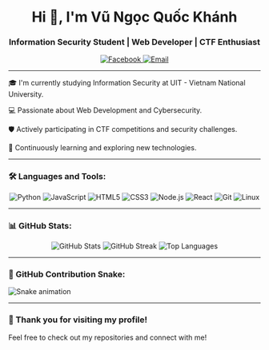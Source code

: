 <!-- Banner chào mừng -->
<h1 align="center">Hi 👋, I'm Vũ Ngọc Quốc Khánh</h1>
<h3 align="center">Information Security Student | Web Developer | CTF Enthusiast</h3>

<!-- Liên kết mạng xã hội -->
<p align="center">
  <a href="https://www.facebook.com/anotherk.da" target="_blank">
    <img src="https://img.shields.io/badge/Facebook-1877F2?style=flat&logo=facebook&logoColor=white" alt="Facebook"/>
  </a>
  <a href="mailto:your.email@example.com">
    <img src="https://img.shields.io/badge/Email-D14836?style=flat&logo=gmail&logoColor=white" alt="Email"/>
  </a>
</p>

<!-- Giới thiệu bản thân -->
---

🎓 I'm currently studying Information Security at UIT - Vietnam National University.

💻 Passionate about Web Development and Cybersecurity.

🛡️ Actively participating in CTF competitions and security challenges.

🌱 Continuously learning and exploring new technologies.

<!-- Kỹ năng -->
---

### 🛠️ Languages and Tools:

<p align="center">
  <img src="https://img.shields.io/badge/Python-3776AB?style=flat&logo=python&logoColor=white" alt="Python"/>
  <img src="https://img.shields.io/badge/JavaScript-F7DF1E?style=flat&logo=javascript&logoColor=black" alt="JavaScript"/>
  <img src="https://img.shields.io/badge/HTML5-E34F26?style=flat&logo=html5&logoColor=white" alt="HTML5"/>
  <img src="https://img.shields.io/badge/CSS3-1572B6?style=flat&logo=css3&logoColor=white" alt="CSS3"/>
  <img src="https://img.shields.io/badge/Node.js-339933?style=flat&logo=node.js&logoColor=white" alt="Node.js"/>
  <img src="https://img.shields.io/badge/React-61DAFB?style=flat&logo=react&logoColor=black" alt="React"/>
  <img src="https://img.shields.io/badge/Git-F05032?style=flat&logo=git&logoColor=white" alt="Git"/>
  <img src="https://img.shields.io/badge/Linux-FCC624?style=flat&logo=linux&logoColor=black" alt="Linux"/>
</p>

<!-- Thống kê GitHub -->
---

### 📊 GitHub Stats:

<p align="center">
  <img src="https://github-readme-stats.vercel.app/api?username=AnoTherK-ATK&show_icons=true&theme=radical" alt="GitHub Stats"/>
  <img src="https://github-readme-streak-stats.herokuapp.com/?user=AnoTherK-ATK&theme=radical" alt="GitHub Streak"/>
  <img src="https://github-readme-stats.vercel.app/api/top-langs/?username=AnoTherK-ATK&layout=compact&theme=radical" alt="Top Languages"/>
</p>

<!-- Hiệu ứng rắn ăn commit -->
---

### 🐍 GitHub Contribution Snake:

![Snake animation](https://github.com/AnoTherK-ATK/AnoTherK-ATK/blob/output/github-contribution-grid-snake.svg)

<!-- Cảm ơn -->
---

### 🙏 Thank you for visiting my profile!

Feel free to check out my repositories and connect with me!
